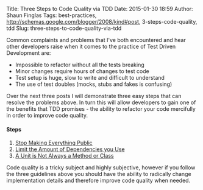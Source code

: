 Title: Three Steps to Code Quality via TDD
Date: 2015-01-30 18:59
Author: Shaun Finglas
Tags: best-practices, http://schemas.google.com/blogger/2008/kind#post, 3-steps-code-quality, tdd
Slug: three-steps-to-code-quality-via-tdd

Common complaints and problems that I've both encountered and hear other
developers raise when it comes to the practice of Test Driven
Development are:

-   Impossible to refactor without all the tests breaking
-   Minor changes require hours of changes to test code
-   Test setup is huge, slow to write and difficult to understand
-   The use of test doubles (mocks, stubs and fakes is confusing)

Over the next three posts I will demonstrate three easy steps that can
resolve the problems above. In turn this will allow developers to gain
one of the benefits that TDD promises - the ability to refactor your
code mercifully in order to improve code quality.

#### Steps

1.  [Stop Making Everything
    Public](http://blog.shaunfinglas.co.uk/2014/12/stop-making-everything-public.html)
2.  [Limit the Amount of Dependencies you
    Use](http://blog.shaunfinglas.co.uk/2014/12/limit-amount-of-dependencies-you-use.html)
3.  [A Unit is Not Always a Method or
    Class](http://blog.shaunfinglas.co.uk/2014/12/a-unit-is-not-always-method-or-class.html)

Code quality is a tricky subject and highly subjective, however if you
follow the three guidelines above you should have the ability to
radically change implementation details and therefore improve code
quality when needed.

</p>

